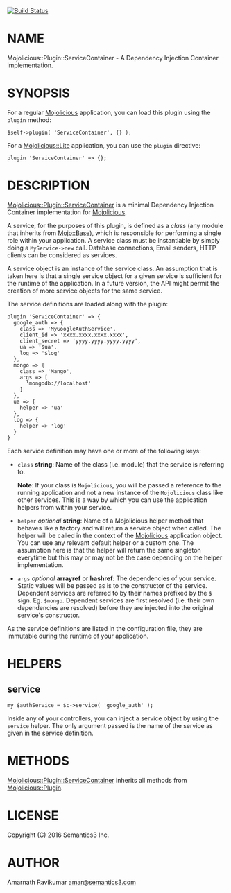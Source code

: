 [![Build Status](https://travis-ci.org/Semantics3/Mojolicious-Plugin-ServiceContainer.svg?branch=master)](https://travis-ci.org/Semantics3/Mojolicious-Plugin-ServiceContainer)
# NAME

Mojolicious::Plugin::ServiceContainer - A Dependency Injection Container implementation.

# SYNOPSIS

For a regular [Mojolicious](https://metacpan.org/pod/Mojolicious) application, you can load this plugin using the `plugin` method:

    $self->plugin( 'ServiceContainer', {} );

For a [Mojolicious::Lite](https://metacpan.org/pod/Mojolicious::Lite) application, you can use the `plugin` directive:

    plugin 'ServiceContainer' => {};

# DESCRIPTION

[Mojolicious::Plugin::ServiceContainer](https://metacpan.org/pod/Mojolicious::Plugin::ServiceContainer) is a minimal Dependency Injection Container implementation for
[Mojolicious](https://metacpan.org/pod/Mojolicious).

A service, for the purposes of this plugin, is defined as a _class_ (any module that inherits from [Mojo::Base](https://metacpan.org/pod/Mojo::Base)),
which is responsible for performing a single role within your application. A service class must be
instantiable by simply doing a `MyService->new` call. Database connections, Email senders, HTTP clients can be
considered as services.

A service object is an instance of the service class. An assumption that is taken here is that a single service
object for a given service is sufficient for the runtime of the application. In a future version, the API might
permit the creation of more service objects for the same service.

The service definitions are loaded along with the plugin:

    plugin 'ServiceContainer' => {
      google_auth => {
        class => 'MyGoogleAuthService',
        client_id => 'xxxx.xxxx.xxxx.xxxx',
        client_secret => 'yyyy.yyyy.yyyy.yyyy',
        ua => '$ua',
        log => '$log'
      },
      mongo => {
        class => 'Mango',
        args => [
          'mongodb://localhost'
        ]
      },
      ua => {
        helper => 'ua'
      },
      log => {
        helper => 'log'
      }
    }

Each service definition may have one or more of the following keys:

- `class` **string**: Name of the class (i.e. module) that the service is referring to.

    **Note**: If your class is `Mojolicious`, you will be passed a reference to the running application and not
    a new instance of the `Mojolicious` class like other services. This is a way by which you can use the
    application helpers from within your service.

- `helper` _optional_ **string**: Name of a Mojolicious helper method that behaves like a factory and will return
a service object when called. The helper will be called in the context of the [Mojolicious](https://metacpan.org/pod/Mojolicious) application object.
You can use any relevant default helper or a custom one. The assumption here is that the helper will return the
same singleton everytime but this may or may not be the case depending on the helper implementation.
- `args` _optional_ **arrayref** or **hashref**: The dependencies of your service. Static values will be
passed as is to the constructor of the service. Dependent services are referred to by their names prefixed
by the `$` sign. Eg. `$mongo`. Dependent services are first resolved (i.e. their own dependencies are
resolved) before they are injected into the original service's constructor.

As the service definitions are listed in the configuration file, they are immutable during the runtime of
your application.

# HELPERS

## service

    my $authService = $c->service( 'google_auth' );

Inside any of your controllers, you can inject a service object by using the `service` helper. The only
argument passed is the name of the service as given in the service definition.

# METHODS

[Mojolicious::Plugin::ServiceContainer](https://metacpan.org/pod/Mojolicious::Plugin::ServiceContainer) inherits all methods from [Mojolicious::Plugin](https://metacpan.org/pod/Mojolicious::Plugin).

# LICENSE

Copyright (C) 2016 Semantics3 Inc.

# AUTHOR

Amarnath Ravikumar <amar@semantics3.com>
